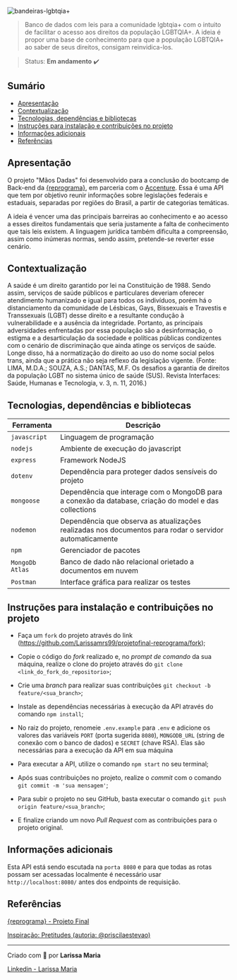 ![bandeiras-lgbtqia+](https://i1.wp.com/psicologopauloalencar.com.br/wp-content/uploads/2020/06/LGBTQIA1-1.jpg?fit=600%2C404&ssl=1)


> Banco de dados com leis para a comunidade lgbtqia+ com o intuito de facilitar o acesso aos direitos da população LGBTQIA+. A ideia é propor uma base de conhecimento para que a população LGBTQIA+ ao saber de seus direitos, consigam reinvidica-los.

> Status: **Em andamento** :heavy_check_mark:

## **Sumário**

- [Apresentação](#apresentação)
- [Contextualização](#contextualização)
- [Tecnologias, dependências e bibliotecas](#tecnologias-dependências-e-bibliotecas)
- [Instruções para instalação e contribuições no projeto](#instruções-para-instalação-e-contribuições-no-projeto)
- [Informações adicionais](#informações-adicionais)
- [Referências](#referências)

## **Apresentação**

O projeto "Mãos Dadas" foi desenvolvido para a conclusão do bootcamp de Back-end da [{reprograma}](https://reprograma.com.br/), em parceria com o [Accenture](https://www.accenture.com/br-pt). Essa é uma API que tem por objetivo reunir informações sobre legislações federais e estaduais, separadas por regiões do Brasil, a partir de categorias temáticas.

A ideia é vencer uma das principais barreiras ao conhecimento e ao acesso a esses direitos fundamentais que seria justamente a falta de conhecimento que tais leis existem. A linguagem jurídica também dificulta a compreensão, assim como inúmeras normas, sendo assim, pretende-se reverter esse cenário.

## **Contextualização**

A saúde é um direito garantido por lei na Constituição de 1988. Sendo assim, serviços de saúde públicos e particulares deveriam oferecer atendimento humanizado e igual para todos os indivíduos, porém há o distanciamento da comunidade de Lésbicas, Gays, Bissexuais e Travestis e Transsexuais (LGBT) desse direito e a resultante condução à vulnerabilidade e a ausência da integridade. Portanto, as principais adversidades enfrentadas por essa população são a desinformação, o estigma e a desarticulação da sociedade e políticas públicas condizentes com o cenário de discriminação que ainda atinge os serviços de saúde. Longe disso, há a normatização do direito ao uso do nome social pelos trans, ainda que a prática não seja reflexo da legislação vigente. (Fonte: LIMA, M.D.A.; SOUZA, A.S.; DANTAS, M.F. Os desafios a garantia de direitos da população LGBT no sistema único de saúde (SUS). Revista Interfaces: Saúde, Humanas e Tecnologia, v. 3, n. 11, 2016.)

## **Tecnologias, dependências e bibliotecas**


| Ferramenta      | Descrição                                                    |
| --------------- | ------------------------------------------------------------ |
| `javascript`    | Linguagem de programação                                     |
| `nodejs`        | Ambiente de execução do javascript                           |
| `express`       | Framework NodeJS                                             |
| `dotenv`        | Dependência para proteger dados sensíveis do projeto         |
| `mongoose`      | Dependência que interage com o MongoDB para a conexão da database, criação do model e das collections |
| `nodemon`       | Dependência que observa as atualizações realizadas nos documentos para rodar o servidor automaticamente |
| `npm `          | Gerenciador de pacotes                                       |
| `MongoDb Atlas` | Banco de dado não relacional orietado a documentos em nuvem  |
| `Postman`       | Interface gráfica para realizar os testes                    |


## **Instruções para instalação e contribuições no projeto**

- Faça um `fork` do projeto através do link (<https://github.com/Larissamrs99/projetofinal-reprograma/fork>);

- Copie o código do _fork_ realizado e, no _prompt de comando_ da sua máquina, realize o clone do projeto através do `git clone <link_do_fork_do_repositorio>`;

- Crie uma _branch_ para realizar suas contribuições `git checkout -b feature/<sua_branch>`;

- Instale as dependências necessárias à execução da API através do comando `npm install`;

- No raiz do projeto, renomeie `.env.example` para `.env` e adicione os valores das variáveis `PORT` (porta sugerida `8080`), `MONGODB_URL` (string de conexão com o banco de dados) e `SECRET` (chave RSA). Elas são necessárias para a execução da API em sua máquina

- Para executar a API, utilize o comando `npm start` no seu terminal;

- Após suas contribuições no projeto, realize o _commit_ com o comando `git commit -m 'sua mensagem'`;

- Para subir o projeto no seu GitHub, basta executar o comando `git push origin feature/<sua_branch>`;

- E finalize criando um novo _Pull Request_ com as contribuições para o projeto original.

## **Informações adicionais**

Esta API está sendo escutada na `porta 8080` e para que todas as rotas possam ser acessadas localmente é necessário usar `http://localhost:8080/` antes dos endpoints de requisição.

## **Referências**

[{reprograma} - Projeto Final](https://github.com/reprograma/on7-porto-s17-s18-projeto-livre)

[Inspiração: Pretitudes (autoria: @priscilaestevao)](https://github.com/priscilaestevao/pretitudes-project-reprograma)

<hr>

Criado com :black_heart: por **Larissa Maria**

[Linkedin - Larissa Maria](https://www.linkedin.com/in/lmrs99/)

